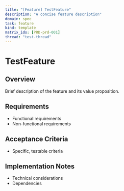 ```yaml
---
title: "[Feature] TestFeature"
description: "A concise feature description"
domain: spec
task: feature
kind: template
matrix_ids: [PRD-prd-001]
thread: "test-thread"
---
```


# TestFeature

## Overview

Brief description of the feature and its value proposition.

## Requirements

- Functional requirements
- Non-functional requirements

## Acceptance Criteria

- Specific, testable criteria

## Implementation Notes

- Technical considerations
- Dependencies
